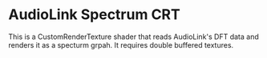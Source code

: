 # AudioLink Spectrum CRT

This is a CustomRenderTexture shader that reads AudioLink's DFT data and renders it as a specturm grpah. It requires double buffered textures.